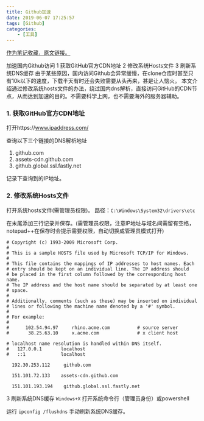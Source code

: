 ```yaml
---
title: Github加速
date: 2019-06-07 17:25:57
tags: [Github]
categories: 
	- [工具]
---
```


[作为笔记收藏，原文链接。](https://blog.csdn.net/w958660278/article/details/81161224)

加速国内Github访问
1 获取GitHub官方CDN地址
2 修改系统Hosts文件
3 刷新系统DNS缓存
由于某些原因，国内访问Github会异常缓慢，在clone仓库时甚至只有10k以下的速度，下载半天有时还会失败需要从头再来，甚是让人恼火。 
本文介绍通过修改系统hosts文件的办法，绕过国内dns解析，直接访问GitHub的CDN节点，从而达到加速的目的。不需要科学上网，也不需要海外的服务器辅助。

### 1. 获取GitHub官方CDN地址
打开https://www.ipaddress.com/

查询以下三个链接的DNS解析地址 
1. github.com 
2. assets-cdn.github.com 
3. github.global.ssl.fastly.net



记录下查询到的IP地址。

### 2. 修改系统Hosts文件
打开系统hosts文件(需管理员权限)。 
路径：`C:\Windows\System32\drivers\etc`

在末尾添加三行记录并保存。(需管理员权限，注意IP地址与域名间需留有空格，notepad++在保存时会提示需要权限，自动切换成管理员模式打开)

```
# Copyright (c) 1993-2009 Microsoft Corp.
#
# This is a sample HOSTS file used by Microsoft TCP/IP for Windows.
#
# This file contains the mappings of IP addresses to host names. Each
# entry should be kept on an individual line. The IP address should
# be placed in the first column followed by the corresponding host name.
# The IP address and the host name should be separated by at least one
# space.
#
# Additionally, comments (such as these) may be inserted on individual
# lines or following the machine name denoted by a '#' symbol.
#
# For example:
#
#      102.54.94.97     rhino.acme.com          # source server
#       38.25.63.10     x.acme.com              # x client host

# localhost name resolution is handled within DNS itself.
#   127.0.0.1       localhost
#   ::1             localhost

  192.30.253.112     github.com

  151.101.72.133    assets-cdn.github.com

  151.101.193.194    github.global.ssl.fastly.net
```
3 刷新系统DNS缓存
`Windows+X` 打开系统命令行（管理员身份）或powershell

运行 `ipconfig /flushdns` 手动刷新系统DNS缓存。
